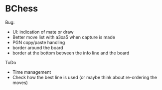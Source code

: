 #  BChess

Bug:
- UI: indication of mate or draw
- Better move list with a3xa5 when capture is made
- PGN copy/paste handling
- border around the board
- border at the bottom between the info line and the board

ToDo

- Time management
- Check how the best line is used (or maybe think about re-ordering the moves)
